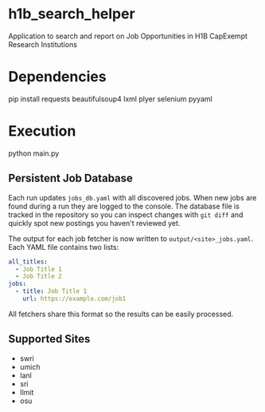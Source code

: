 # h1b_search_helper
Application to search and report on Job Opportunities in H1B CapExempt Research Institutions

# Dependencies
pip install requests beautifulsoup4 lxml plyer selenium pyyaml

# Execution
python main.py

## Persistent Job Database
Each run updates `jobs_db.yaml` with all discovered jobs. When new jobs are found
during a run they are logged to the console. The database file is tracked in the
repository so you can inspect changes with `git diff` and quickly spot new
postings you haven't reviewed yet.

The output for each job fetcher is now written to `output/<site>_jobs.yaml`. Each
YAML file contains two lists:

```yaml
all_titles:
  - Job Title 1
  - Job Title 2
jobs:
  - title: Job Title 1
    url: https://example.com/job1
```

All fetchers share this format so the results can be easily processed.

## Supported Sites

* swri
* umich
* lanl
* sri
* llmit
* osu
